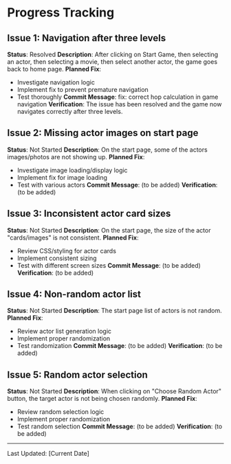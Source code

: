 # Progress Tracking

## Issue 1: Navigation after three levels
**Status**: Resolved
**Description**: After clicking on Start Game, then selecting an actor, then selecting a movie, then select another actor, the game goes back to home page.
**Planned Fix**: 
- Investigate navigation logic
- Implement fix to prevent premature navigation
- Test thoroughly
**Commit Message**: fix: correct hop calculation in game navigation
**Verification**: The issue has been resolved and the game now navigates correctly after three levels.

## Issue 2: Missing actor images on start page
**Status**: Not Started
**Description**: On the start page, some of the actors images/photos are not showing up.
**Planned Fix**:
- Investigate image loading/display logic
- Implement fix for image loading
- Test with various actors
**Commit Message**: (to be added)
**Verification**: (to be added)

## Issue 3: Inconsistent actor card sizes
**Status**: Not Started
**Description**: On the start page, the size of the actor "cards/images" is not consistent.
**Planned Fix**:
- Review CSS/styling for actor cards
- Implement consistent sizing
- Test with different screen sizes
**Commit Message**: (to be added)
**Verification**: (to be added)

## Issue 4: Non-random actor list
**Status**: Not Started
**Description**: The start page list of actors is not random.
**Planned Fix**:
- Review actor list generation logic
- Implement proper randomization
- Test randomization
**Commit Message**: (to be added)
**Verification**: (to be added)

## Issue 5: Random actor selection
**Status**: Not Started
**Description**: When clicking on "Choose Random Actor" button, the target actor is not being chosen randomly.
**Planned Fix**:
- Review random selection logic
- Implement proper randomization
- Test random selection
**Commit Message**: (to be added)
**Verification**: (to be added)

---
Last Updated: [Current Date] 
